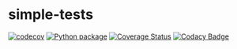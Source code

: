 # simple-tests
[![codecov](https://codecov.io/gh/mauricio-sousa/simple-tests/branch/main/graph/badge.svg?token=ENJMTKFX14)](https://codecov.io/gh/mauricio-sousa/simple-tests)
[![Python package](https://github.com/mauricio-sousa/simple-tests/actions/workflows/python-package.yml/badge.svg)](https://github.com/mauricio-sousa/simple-tests/actions/workflows/python-package.yml)
[![Coverage Status](https://coveralls.io/repos/github/mauricio-sousa/simple-tests/badge.svg?branch=main)](https://coveralls.io/github/mauricio-sousa/simple-tests?branch=main)
[![Codacy Badge](https://app.codacy.com/project/badge/Grade/9526900fb546411189096fb4938d48af)](https://app.codacy.com/gh/mauricio-sousa/simple-tests/dashboard?utm_source=gh&utm_medium=referral&utm_content=&utm_campaign=Badge_grade)
